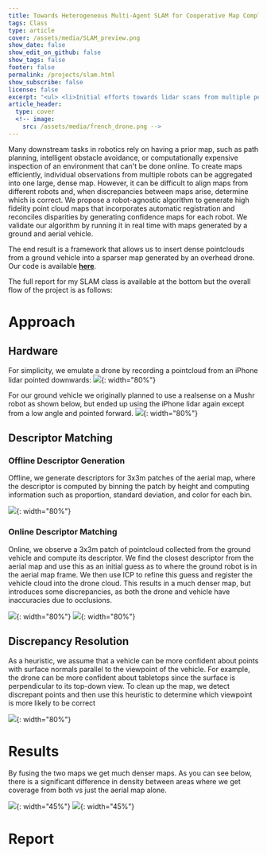 ```yaml
---
title: Towards Heterogeneous Multi-Agent SLAM for Cooperative Map Completion
tags: Class
type: article
cover: /assets/media/SLAM_preview.png
show_date: false
show_edit_on_github: false
show_tags: false
footer: false
permalink: /projects/slam.html
show_subscribe: false
license: false
excerpt: "<ul> <li>Initial efforts towards lidar scans from multiple perspectives (drone+car) for dense map creation and localization</li><li>Intelligently detect and resolve discrepancies between two perspectives.</li><ul>"
article_header:
  type: cover
  <!-- image:
    src: /assets/media/french_drone.png -->
---
```


<!-- *  Perception and high-level control system for drone to detect, track, and follow a person with onboard camera) -->
<!-- *  Uses Google's Posenet and hand-designed subject-visibility metrics -->

<!-- <p> preview excerpt </p> -->
<!-- - Bullet -->

<!--more-->

Many downstream tasks in robotics rely on having a prior map, such as path planning, intelligent obstacle avoidance, or computationally expensive inspection of an environment that can't be done online. To create maps efficiently, individual observations from multiple robots can be aggregated into one large, dense map. However, it can be difficult to align maps from different robots and, when discrepancies between maps arise, determine which is correct. We propose a robot-agnostic algorithm to generate high fidelity point cloud maps that incorporates automatic registration and reconciles disparities by generating confidence maps for each robot. We validate our algorithm by running it in real time with maps generated by a ground and aerial vehicle.

The end result is a framework that allows us to insert dense pointclouds from a ground vehicle into a sparser map generated by an overhead drone.
Our code is available <a href="https://github.com/Matthewjsiv/mushr_slam" target="_blank"> <b> here</b></a>.

The full report for my SLAM class is available at the bottom but the overall flow of the project is as follows:

# Approach
## Hardware
For simplicity, we emulate a drone by recording a pointcloud from an iPhone lidar pointed downwards:
![](/assets/media/SLAM/phone.png){: width="80%"}

For our ground vehicle we originally planned to use a realsense on a Mushr robot as shown below, but ended up using the iPhone lidar again except from a low angle and pointed forward.
![](/assets/media/SLAM/mushr.png){: width="80%"}

## Descriptor Matching
### Offline Descriptor Generation
Offline, we generate descriptors for 3x3m patches of the aerial map, where the descriptor is computed by binning the patch by height and computing information such as proportion, standard deviation, and color for each bin.

![](/assets/media/SLAM/aerial.png){: width="80%"}

### Online Descriptor Matching
Online, we observe a 3x3m patch of pointcloud collected from the ground vehicle and compute its descriptor. We find the closest descriptor from the aerial map and use this as an initial guess as to where the ground robot is in the aerial map frame. We then use ICP to refine this guess and register the vehicle cloud into the drone cloud. This results in a much denser map, but introduces some discrepancies, as both the drone and vehicle have inaccuracies due to occlusions.

![](/assets/media/SLAM/online_1.png){: width="80%"}
![](/assets/media/SLAM/online_2.png){: width="80%"}

## Discrepancy Resolution
As a heuristic, we assume that a vehicle can be more confident about points with surface normals parallel to the viewpoint of the vehicle. For example, the drone can be more confident about tabletops since the surface is perpendicular to its top-down view. To clean up the map, we detect discrepant points and then use this heuristic to determine which viewpoint is more likely to be correct

![](/assets/media/SLAM/discrepancy_2.png){: width="80%"}

# Results

By fusing the two maps we get much denser maps. As you can see below, there is a significant difference in density between areas where we get coverage from both vs just the aerial map alone.

![](/assets/media/SLAM/result1.png){: width="45%"}
![](/assets/media/SLAM/result2.png){: width="45%"}


# Report
<object data="/assets/media/SLAM/SLAM_Final_Report.pdf" width="1000" height="600" type="application/pdf"></object>
